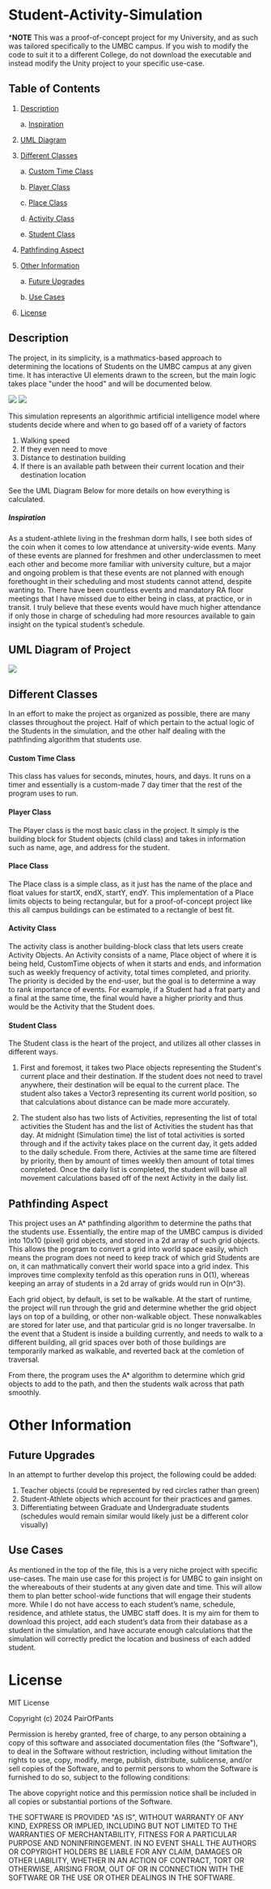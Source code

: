 # Student-Activity-Simulation
***NOTE** This was a proof-of-concept project for my University, and as such was tailored specifically to the UMBC campus. If you wish to modify the code to suit it to a different College, do not download the executable and instead modify the Unity project to your specific use-case. 

## Table of Contents
 1. [Description](https://github.com/pairOfPants/Student-Activity-Simulation/blob/main/README.md#description)

       a. [Inspiration](https://github.com/pairOfPants/Student-Activity-Simulation/blob/main/README.md#inspiration)
   
 2. [UML Diagram](https://github.com/pairOfPants/Student-Activity-Simulation/blob/main/README.md#uml-diagram-of-project)
 3. [Different Classes](https://github.com/pairOfPants/Student-Activity-Simulation/blob/main/README.md#different-classes)

     a. [Custom Time Class](https://github.com/pairOfPants/Student-Activity-Simulation/blob/main/README.md#custom-time-class)

     b. [Player Class](https://github.com/pairOfPants/Student-Activity-Simulation/blob/main/README.md#player-class)

     c. [Place Class](https://github.com/pairOfPants/Student-Activity-Simulation/blob/main/README.md#place-class)

     d. [Activity Class](https://github.com/pairOfPants/Student-Activity-Simulation/blob/main/README.md#activity-class)

     e. [Student Class](https://github.com/pairOfPants/Student-Activity-Simulation/blob/main/README.md#student-class)
   
 4. [Pathfinding Aspect](https://github.com/pairOfPants/Student-Activity-Simulation/blob/main/README.md#pathfinding-aspect)
 5. [Other Information](https://github.com/pairOfPants/Student-Activity-Simulation/blob/main/README.md#other-information)

     a. [Future Upgrades](https://github.com/pairOfPants/Student-Activity-Simulation/blob/main/README.md#future-upgrades)

     b. [Use Cases](https://github.com/pairOfPants/Student-Activity-Simulation/blob/main/README.md#use-cases)
   
 6. [License](https://github.com/pairOfPants/Student-Activity-Simulation/blob/main/README.md#license)


## Description
The project, in its simplicity, is a mathmatics-based approach to determining the locations of Students on the UMBC campus at any given time. It has interactive UI elements drawn to the screen, but the main logic takes place "under the hood" and will be documented below. 

![](https://github.com/pairOfPants/Student-Activity-Simulation/blob/main/Student%20Simulation%20Many%20Students.jpg)
![](https://github.com/pairOfPants/Student-Activity-Simulation/blob/main/Student%20Simulation%201.jpg)

This simulation represents an algorithmic artificial intelligence model where students decide where and when to go based off of a variety of factors
1. Walking speed
2. If they even need to move
3. Distance to destination building
4. If there is an available path between their current location and their destination location

See the UML Diagram Below for more details on how everything is calculated.

##### Inspiration
As a student-athlete living in the freshman dorm halls, I see both sides of the coin when it comes to low attendance at university-wide events. Many of these events are planned for freshmen and other underclassmen to meet each other and become more familiar with university culture, but a major and ongoing problem is that these events are not planned with enough forethought in their scheduling and most students cannot attend, despite wanting to. There have been countless events and mandatory RA floor meetings that I have missed due to either being in class, at practice, or in transit. I truly believe that these events would have much higher attendance if only those in charge of scheduling had more resources available to gain insight on the typical student’s schedule.
 

## UML Diagram of Project
![](https://github.com/pairOfPants/Student-Activity-Simulation/blob/main/UML.png)

## Different Classes
In an effort to make the project as organized as possible, there are many classes throughout the project. Half of which pertain to the actual logic of the Students in the simulation, and the other half dealing with the pathfinding algorithm that students use. 

#### Custom Time Class
This class has values for seconds, minutes, hours, and days. It runs on a timer and essentially is a custom-made 7 day timer that the rest of the program uses to run.

#### Player Class
The Player class is the most basic class in the project. It simply is the building block for Student objects (child class) and takes in information such as name, age, and address for the student. 

#### Place Class
The Place class is a simple class, as it just has the name of the place and float values for startX, endX, startY, endY. This implementation of a Place limits objects to being rectangular, but for a proof-of-concept project like this all campus buildings can be estimated to a rectangle of best fit. 

#### Activity Class
The activity class is another building-block class that lets users create Activity Objects. An Activity consists of a name, Place object of where it is being held, CustomTime objects of when it starts and ends, and information such as weekly frequency of activity, total times completed, and priority. The priority is decided by the end-user, but the goal is to determine a way to rank importance of events. For example, if a Student had a frat party and a final at the same time, the final would have a higher priority and thus would be the Activity that the Student does. 

#### Student Class
The Student class is the heart of the project, and utilizes all other classes in different ways. 

1. First and foremost, it takes two Place objects representing the Student's current place and their destination. If the student does not need to travel anywhere, their destination will be equal to the current place. The student also takes a Vector3 representing its current world position, so that calculations about distance can be made more accurately.

2. The student also has two lists of Activities, representing the list of total activities the Student has and the list of Activities the student has that day. At midnight (Simulation time) the list of total activities is sorted through and if the activity takes place on the current day, it gets added to the daily schedule. From there, Activies at the same time are filtered by priority, then by amount of times weekly then amount of total times completed. Once the daily list is completed, the student will base all movement calculations based off of the next Activity in the daily list. 

## Pathfinding Aspect
This project uses an A* pathfinding algorithm to determine the paths that the students use. Essentially, the entire map of the UMBC campus is divided into 10x10 (pixel) grid objects, and stored in a 2d array of such grid objects. This allows the program to convert a grid into world space easily, which means the program does not need to keep track of which grid Students are on, it can mathmatically convert their world space into a grid index. This improves time complexity tenfold as this operation runs in O(1), whereas keeping an array of students in a 2d array of grids would run in O(n^3). 

Each grid object, by default, is set to be walkable. At the start of runtime, the project will run through the grid and determine whether the grid object lays on top of a building, or other non-walkable object. These nonwalkables are stored for later use, and that particular grid is no longer traversalbe. In the event that a Student is inside a building currently, and needs to walk to a different building, all grid spaces over both of those buildings are temporarily marked as walkable, and reverted back at the comletion of traversal.

From there, the program uses the A* algorithm to determine which grid objects to add to the path, and then the students walk across that path smoothly. 

# Other Information

## Future Upgrades
In an attempt to further develop this project, the following could be added:
1. Teacher objects (could be represented by red circles rather than green)
2. Student-Athlete objects which account for their practices and games.
3. Differentiating between Graduate and Undergraduate students (schedules would remain similar would likely just be a different color visually)


## Use Cases
As mentioned in the top of the file, this is a very niche project with specific use-cases. The main use case for this project is for UMBC to gain insight on the whereabouts of their students at any given date and time. This will allow them to plan better school-wide functions that will engage their students more. While I do not have access to each student’s name, schedule, residence, and athlete status, the UMBC staff does. It is my aim for them to download this project, add each student’s data from their database as a student in the simulation, and have accurate enough calculations that the simulation will correctly predict the location and business of each added student. 

# License

MIT License

Copyright (c) 2024 PairOfPants

Permission is hereby granted, free of charge, to any person obtaining a copy
of this software and associated documentation files (the "Software"), to deal
in the Software without restriction, including without limitation the rights
to use, copy, modify, merge, publish, distribute, sublicense, and/or sell
copies of the Software, and to permit persons to whom the Software is
furnished to do so, subject to the following conditions:

The above copyright notice and this permission notice shall be included in all
copies or substantial portions of the Software.

THE SOFTWARE IS PROVIDED "AS IS", WITHOUT WARRANTY OF ANY KIND, EXPRESS OR
IMPLIED, INCLUDING BUT NOT LIMITED TO THE WARRANTIES OF MERCHANTABILITY,
FITNESS FOR A PARTICULAR PURPOSE AND NONINFRINGEMENT. IN NO EVENT SHALL THE
AUTHORS OR COPYRIGHT HOLDERS BE LIABLE FOR ANY CLAIM, DAMAGES OR OTHER
LIABILITY, WHETHER IN AN ACTION OF CONTRACT, TORT OR OTHERWISE, ARISING FROM,
OUT OF OR IN CONNECTION WITH THE SOFTWARE OR THE USE OR OTHER DEALINGS IN THE
SOFTWARE.
